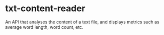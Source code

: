 # txt-content-reader
An API that analyses the content of a text file, and displays metrics such as average word length, word count, etc. 
